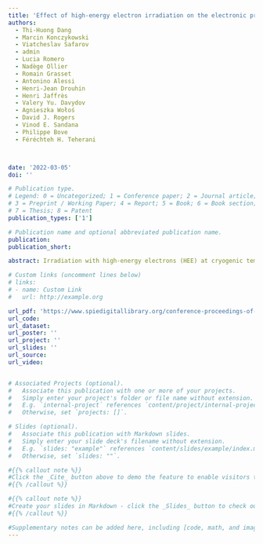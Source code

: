 ```yaml
---
title: 'Effect of high-energy electron irradiation on the electronic properties of beta-gallium oxide'
authors:
  - Thi-Huong Dang
  - Marcin Konczykowski
  - Viatcheslav Safarov
  - admin
  - Lucia Romero
  - Nadège Ollier
  - Romain Grasset
  - Antonino Alessi
  - Henri-Jean Drouhin
  - Henri Jaffrès
  - Valery Yu. Davydov
  - Agnieszka Wołoś
  - David J. Rogers
  - Vinod E. Sandana
  - Philippe Bove
  - Féréchteh H. Teherani



date: '2022-03-05'
doi: ''

# Publication type.
# Legend: 0 = Uncategorized; 1 = Conference paper; 2 = Journal article;
# 3 = Preprint / Working Paper; 4 = Report; 5 = Book; 6 = Book section;
# 7 = Thesis; 8 = Patent
publication_types: ['1']

# Publication name and optional abbreviated publication name.
publication:
publication_short:

abstract: Irradiation with high-energy electrons (HEE) at cryogenic temperatures is a subtle tool for shaping matter. Unlike irradiation with heavy particles, e.g. protons, neutrons, or ions, HEE irradiation produces very low local damage generating exclusively point lattice defects. In the interaction process, the primary high-energy electron transfers a minute quantity of energy to a lattice ion, just enough for displacing it from its lattice site. The concentration of induced vacancies depends on the irradiation dose and in this way can be carefully adjusted. Since the lattice defects can act as donor or acceptor states in semiconductors, electron irradiation enables accurately-controlled compensation of electrically-active impurities introduced in a semiconductor crystal during growth. In this article, we present a study of the evolution of electronic properties of β-gallium oxide with step-by-step compensation of initial n-type doping through controlled introduction of point defects (gallium vacancies) produced by a 2.5-MeV electron beam. Our analysis relies on a set of electron paramagnetic resonance, luminescence, and transport data obtained at different temperatures.

# Custom links (uncomment lines below)
# links:
# - name: Custom Link
#   url: http://example.org

url_pdf: 'https://www.spiedigitallibrary.org/conference-proceedings-of-spie/12002/1200207/Effect-of-high-energy-electron-irradiation-on-the-electronic-properties/10.1117/12.2622559.short?SSO=1'
url_code:
url_dataset: 
url_poster: ''
url_project: ''
url_slides: ''
url_source: 
url_video: 


# Associated Projects (optional).
#   Associate this publication with one or more of your projects.
#   Simply enter your project's folder or file name without extension.
#   E.g. `internal-project` references `content/project/internal-project/index.md`.
#   Otherwise, set `projects: []`.

# Slides (optional).
#   Associate this publication with Markdown slides.
#   Simply enter your slide deck's filename without extension.
#   E.g. `slides: "example"` references `content/slides/example/index.md`.
#   Otherwise, set `slides: ""`.

#{{% callout note %}}
#Click the _Cite_ button above to demo the feature to enable visitors to import publication metadata into their reference management software.
#{{% /callout %}}

#{{% callout note %}}
#Create your slides in Markdown - click the _Slides_ button to check out the example.
#{{% /callout %}}

#Supplementary notes can be added here, including [code, math, and images](https://wowchemy.com/docs/writing-markdown-latex/).
---
```


